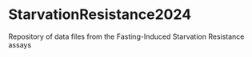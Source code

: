 # StarvationResistance2024
Repository of data files from the Fasting-Induced Starvation Resistance assays
